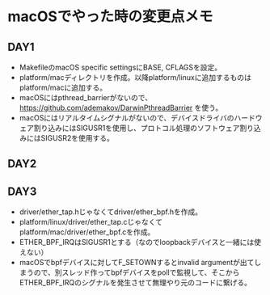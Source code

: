 # macOSでやった時の変更点メモ
## DAY1
- MakefileのmacOS specific settingsにBASE, CFLAGSを設定。
- platform/macディレクトリを作成。以降platform/linuxに追加するものはplatform/macに追加する。
- macOSにはpthread_barrierがないので、https://github.com/ademakov/DarwinPthreadBarrier を使う。
- macOSにはリアルタイムシグナルがないので、デバイスドライバのハードウェア割り込みにはSIGUSR1を使用し、プロトコル処理のソフトウェア割り込みにはSIGUSR2を使用する。

## DAY2

## DAY3
- driver/ether_tap.hじゃなくてdriver/ether_bpf.hを作成。
- platform/linux/driver/ether_tap.cじゃなくてplatform/mac/driver/ether_bpf.cを作成。
- ETHER_BPF_IRQはSIGUSR1とする（なのでloopbackデバイスと一緒には使えない）
- macOSでbpfデバイスに対してF_SETOWNするとinvalid argumentが出てしまうので、別スレッド作ってbpfデバイスをpollで監視して、そこからETHER_BPF_IRQのシグナルを発生させて無理やり元のコードに繋げる。